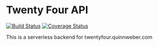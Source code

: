 # Twenty Four API

[![Build Status](https://travis-ci.org/qsweber/twenty-four-api.svg?branch=master)](https://travis-ci.org/qsweber/twenty-four-api) [![Coverage Status](https://coveralls.io/repos/github/qsweber/twenty-four-api/badge.svg?branch=master)](https://coveralls.io/github/qsweber/twenty-four-api?branch=master)

This is a serverless backend for twentyfour.quinnweber.com
